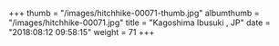 +++
thumb = "/images/hitchhike-00071-thumb.jpg"
albumthumb = "/images/hitchhike-00071.jpg"
title = "Kagoshima Ibusuki , JP"
date = "2018:08:12 09:58:15"
weight = 71
+++
